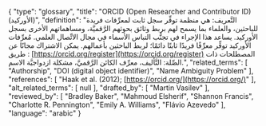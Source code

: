{
    "type": "glossary",
    "title": "ORCID (Open Researcher and Contributor ID) (الأوركيد)",
    "definition": "التَّعريف: هي منظمة توفِّر سجل ثابت لمعرِّفات فريدة للباحثين، والعلماء بما يسمح لهم بربط وثائق بحوثهم الرَّقميَّة، ومساهماتهم الأخرى بسجل الأوركيد.  يساعد هذا الإجراء في تجنُّب التباس الأسماء في مجال الاتِّصال العلمي. مُعرِّفات الأوركيد توفِّر معرِّفًا فريدًا ثابتًا دائمًا؛ لربط الباحثين بأعمالهم. يمكن الاشتراك مجانًا عن طريق : [https://orcid.org/register](https://orcid.org/register) المصطلحات ذات الصِّلة:  التَّأليف، معرِّف الكائن الرَّقميَّ، مشكلة ازدواجيَّة الاسم.",
    "related_terms": [
        "Authorship",
        "DOI (digital object identifier)",
        "Name Ambiguity Problem"
    ],
    "references": [
        "Haak et al. (2012); [https://orcid.org/](https://orcid.org/)"
    ],
    "alt_related_terms": [
        null
    ],
    "drafted_by": [
        "Martin Vasilev"
    ],
    "reviewed_by": [
        "Bradley Baker",
        "Mahmoud Elsherif",
        "Shannon Francis",
        "Charlotte R. Pennington",
        "Emily A. Williams",
        "Flávio Azevedo"
    ],
    "language": "arabic"
}